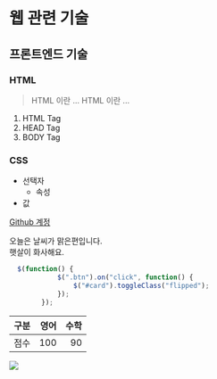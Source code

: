 # 웹 관련 기술
 ## 프론트엔드 기술
 ### HTML
> HTML 이란 ...
> HTML 이란 ...
1. HTML Tag
2. HEAD Tag
3. BODY Tag

### CSS
* 선택자
  + 속성
* 값 

[Github 계정](https://github.con/hyunkkyu/)

오늘은 날씨가 맑은편입니다.  
햇살이 화사해요.

```javascript
  $(function() {
            $(".btn").on("click", function() {
                $("#card").toggleClass("flipped");
            });
        });
```

| 구분| 영어|수학|
|:---:|---:|---:|
| 점수| 100| 90 |

<img src="https://i2.wp.com/blog.informaticalab.com/wp-content/uploads/2015/02/markdown.jpg?resize=600%2C399">
